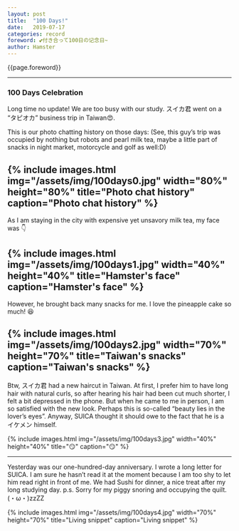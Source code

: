 ```yaml
---
layout: post
title:  "100 Days!"
date:   2019-07-17
categories: record
foreword: 💕付き合って100日の记念日~
author: Hamster
---
```


{{page.foreword}}

---
### 100 Days Celebration

Long time no update! We are too busy with our study. スイカ君 went on a “タピオカ” business trip in Taiwan😍.

This is our photo chatting history on those days: (See, this guy’s trip was occupied by nothing but robots and pearl milk tea, maybe a little part of snacks in night market, motorcycle and golf as well:D)

{% include images.html img="/assets/img/100days0.jpg" width="80%" height="80%" title="Photo chat history" caption="Photo chat history" %}
---

As I am staying in the city with expensive yet unsavory milk tea, my face was 👇

{% include images.html img="/assets/img/100days1.jpg" width="40%" height="40%" title="Hamster's face" caption="Hamster's face" %}
---

However, he brought back many snacks for me. I love the pineapple cake so much! 😆

{% include images.html img="/assets/img/100days2.jpg" width="70%" height="70%" title="Taiwan's snacks" caption="Taiwan's snacks" %}
---

Btw, スイカ君 had a new haircut in Taiwan. At first, I prefer him to have long hair with natural curls, so after hearing his hair had been cut much shorter, I felt a bit depressed in the phone. But when he came to me in person, I am so satisfied with the new look. Perhaps this is so-called “beauty lies in the lover’s eyes”. Anyway, SUICA thought it should owe to the fact that he is a イケメン himself.

{% include images.html img="/assets/img/100days3.jpg" width="40%" height="40%" title="😏" caption="😏" %}

---

Yesterday was our one-hundred-day anniversary. I wrote a long letter for SUICA. I am sure he hasn’t read it at the moment because I am too shy to let him read right in front of me. We had Sushi for dinner, a nice treat after my long studying day.
p.s. Sorry for my piggy snoring and occupying the quilt. (・ω・)zzZZ

{% include images.html img="/assets/img/100days4.jpg" width="70%" height="70%" title="Living snippet" caption="Living snippet" %}
